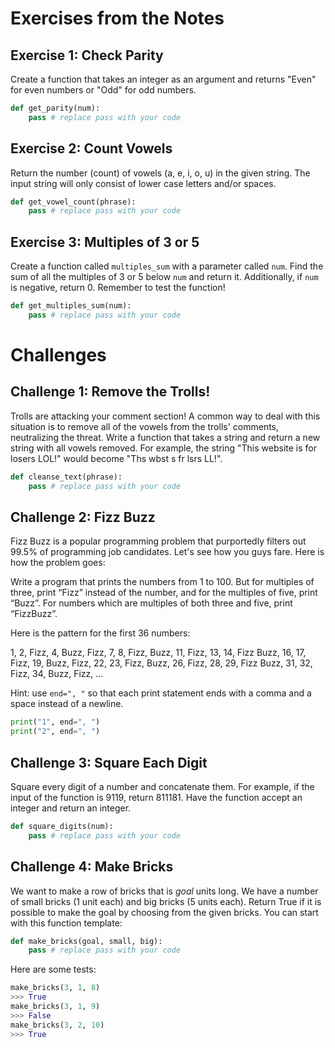 # Exercises from the Notes

## Exercise 1: Check Parity

Create a function that takes an integer as an argument and returns "Even" for even numbers or "Odd" for odd numbers.

``` python
def get_parity(num):
    pass # replace pass with your code
```

## Exercise 2: Count Vowels

Return the number (count) of vowels (a, e, i, o, u) in the given string. The input string will only consist of lower case letters and/or spaces.

``` python
def get_vowel_count(phrase):
    pass # replace pass with your code
```

## Exercise 3: Multiples of 3 or 5

Create a function called `multiples_sum` with a parameter called `num`. Find the sum of all the multiples of 3 or 5 below `num` and return it. Additionally, if `num` is negative, return 0. Remember to test the function!

``` python
def get_multiples_sum(num):
    pass # replace pass with your code
```

# Challenges

## Challenge 1: Remove the Trolls!

Trolls are attacking your comment section! A common way to deal with this situation is to remove all of the vowels from the trolls' comments, neutralizing the threat. Write a function that takes a string and return a new string with all vowels removed. For example, the string "This website is for losers LOL!" would become "Ths wbst s fr lsrs LL!".

``` python
def cleanse_text(phrase):
    pass # replace pass with your code
```

## Challenge 2: Fizz Buzz
Fizz Buzz is a popular programming problem that purportedly filters out 99.5% of programming job candidates. Let's see how you guys fare. Here is how the problem goes:

Write a program that prints the numbers from 1 to 100. But for multiples of three, print “Fizz” instead of the number, and for the multiples of five, print “Buzz”. For numbers which are multiples of both three and five, print “FizzBuzz”.

Here is the pattern for the first 36 numbers:

1, 2, Fizz, 4, Buzz, Fizz, 7, 8, Fizz, Buzz, 11, Fizz, 13, 14, Fizz Buzz, 16, 17, Fizz, 19, Buzz, Fizz, 22, 23, Fizz, Buzz, 26, Fizz, 28, 29, Fizz Buzz, 31, 32, Fizz, 34, Buzz, Fizz, ...

Hint: use `end=", "` so that each print statement ends with a comma and a space instead of a newline.

``` python
print("1", end=", ")
print("2", end=", ")
```

## Challenge 3: Square Each Digit
Square every digit of a number and concatenate them. For example, if the input of the function is 9119, return 811181. Have the function accept an integer and return an integer.

``` python
def square_digits(num):
    pass # replace pass with your code
```

## Challenge 4: Make Bricks

We want to make a row of bricks that is _goal_ units long. We have a number of small bricks (1 unit each) and big bricks (5 units each). Return True if it is possible to make the goal by choosing from the given bricks. You can start with this function template:

``` python
def make_bricks(goal, small, big):
    pass # replace pass with your code
```

Here are some tests:
``` python
make_bricks(3, 1, 8)
>>> True
make_bricks(3, 1, 9)
>>> False
make_bricks(3, 2, 10)
>>> True
```

